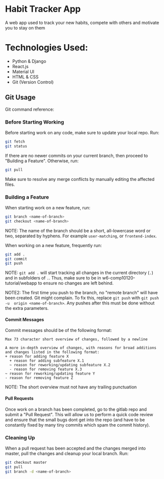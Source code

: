 # Habit Tracker App
A web app used to track your new habits, compete with others and motivate you to
stay on them

# Technologies Used:
- Python & Django
- React.js
- Material UI
- HTML & CSS
- Git (Version Control)

## Git Usage
Git command reference:

### Before Starting Working
Before starting work on any code, make sure to update your local repo. Run:
```sh
git fetch
git status
```

If there are no newer commits on your current branch, then proceed to "Building 
a Feature". Otherwise, run:
```sh
git pull
```

Make sure to resolve any merge conflicts by manually editing the affected files.

### Building a Feature
When starting work on a new feature, run:
```sh
git branch <name-of-branch>
git checkout <name-of-branch>
```
NOTE: The name of the branch should be a short, all-lowercase word or two,
separated by hyphens. For example `user-matching`, or `frontend-index`.

When working on a new feature, frequently run:
```sh
git add .
git commit
git push
```
NOTE: `git add .` will start tracking all changes in the current directory (`.`) 
and in subfolders of `.`. Thus, make sure to be in w6-comp10120-tutorial/webapp 
to ensure no changes are left behind.

NOTE2: The first time you push to the branch, no "remote branch" will have been 
created. Git might complain. To fix this, replace `git push` with `git push -u 
origin <name-of-branch>`. Any pushes after this must be done without the extra 
parameters.

#### Commit Messages
Commit messages should be of the following format:
```
Max 73 character short overview of changes, followed by a newline

A more in-depth overview of changes, with reasons for broad additions 
and changes listed in the following format:
+ reason for adding feature X
  + reason for adding subfeature X.1
  ~ reason for reworking/updating subfeature X.2
  - reason for removing feature X.3
~ reason for reworking/updating feature Y
- reason for removing feature Z
```
NOTE: The short overview must not have any trailing punctuation

#### Pull Requests
Once work on a branch has been completed, go to the gitlab repo and submit a 
"Pull Request". This will allow us to perform a quick code review and ensure 
that the small bugs dont get into the repo (and have to be constantly fixed by 
many tiny commits which spam the commit history).

### Cleaning Up
When a pull request has been accepted and the changes merged into master, 
pull the changes and cleanup your local branch. Run:
```sh
git checkout master
git pull
git branch -d <name-of-branch>
```
